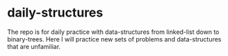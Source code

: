 # daily-structures
The repo is for daily practice with data-structures from linked-list down to binary-trees. Here I will practice new sets of problems and data-structures that are unfamiliar.
